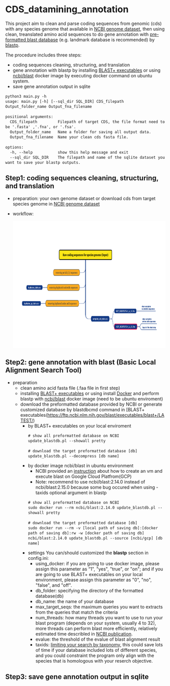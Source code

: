 # CDS_datamining_annotation
This project aim to clean and parse coding sequences from genomic (cds) with any species genome that available in [NCBI genome dataset](https://ftp.ncbi.nlm.nih.gov/genomes/), then using clean, treanslated amino acid sequences to do gene annotation with [pre-formatted blast database](https://ftp.ncbi.nlm.nih.gov/blast/db/) (e.g. landmark database is recommended) by [blastp](https://blast.ncbi.nlm.nih.gov/Blast.cgi?PAGE=Proteins).<br/>

The procedure includes three steps:
- coding sequences cleaning, structuring, and  translation
- gene annotation with blastp by installing [BLAST+ executables](https://ftp.ncbi.nlm.nih.gov/blast/executables/blast+/LATEST/) or using [ncbi/blast](https://hub.docker.com/r/ncbi/blast/tags) docker image by executing docker command on ubuntu system.
- save gene annotation output in sqlite

```
python3 main.py -h
usage: main.py [-h] [--sql_dir SQL_DIR] CDS_filepath Output_folder_name Output_fna_filename

positional arguments:
  CDS_filepath         Filepath of target CDS, the file format need to be '.fasta' ,'.fna', or '.fsa'.
  Output_folder_name   Name a folder for saving all output data.
  Output_fna_filename  Name your clean cds fasta file.

options:
  -h, --help           show this help message and exit
  --sql_dir SQL_DIR    The filepath and name of the sqlite dataset you want to save your blastp outputs.
```

## Step1: coding sequences cleaning, structuring, and  translation
- preparation: your own genome dataset or download cds from target species genome in [NCBI genome dataset](https://ftp.ncbi.nlm.nih.gov/genomes/)
- workflow:

  <img src="images/step1.png" width=800, height=400></img>


## Step2: gene annotation with blast (Basic Local Alignment Search Tool)
- preparation
  - clean amino acid fasta file (.faa file in first step)
  - installing [BLAST+ executables](https://ftp.ncbi.nlm.nih.gov/blast/executables/blast+/LATEST/) or using install [Docker](https://www.docker.com/get-started/) and perform blastp with [ncbi/blast](https://hub.docker.com/r/ncbi/blast/tags) docker image (need to be ubuntu enviroment)
  - download the preformatted database provided by NCBI or generate customized database by blastdbcmd command in [BLAST+ executables(https://ftp.ncbi.nlm.nih.gov/blast/executables/blast+/LATEST/)
     - by BLAST+ executables on your local enviroment
       ```
       # show all preformatted database on NCBI
       update_blastdb.pl --showall pretty
     
       # download the target preformatted database [db]
       update_blastdb.pl --decompress [db name]
       ```
     - by docker image ncbi/blast in ubuntu environment
       - NCBI provided an [instruction](https://github.com/ncbi/blast_plus_docs) about how to create an vm and execute blast on Google Cloud Platfrom(GCP)
       - Note: recommend to use ncbi/blast:2.14.0 instead of ncbi/blast:2.15.0 because some bug occured when using -taxids optional argument in blastp
       ```
       # show all preformatted database on NCBI
       sudo docker run --rm ncbi/blast:2.14.0 update_blastdb.pl --showall pretty
     
       # download the target preformatted database [db]
       sudo docker run --rm -v [local path of saving db]:[docker path of saving db]:rw -w [docker path of saving db] ncbi/blast:2.14.0 update_blastdb.pl --source [ncbi/gcp] [db name]
       ```
    - settings
      You can/should customized the **blastp** section in config.ini:
      - using_docker: if you are going to use docker image, please assign this parameter as “1", "yes", "true", or "on"; and if you are going to use BLAST+ executables on your local environment, please assign this parameter as "0", "no", "false", and "off".
      - db_folder: specifying the directory of the formatted database(db)
      - db_name: the name of your database
      - max_target_seqs: the maximum queries you want to extracts from the queries that match the criteria
      - num_threads: how many threads you want to use to run your blast program (depends on your system, usually 4 to 32), more threads can perform blast more efficiently, relatively estimated time describled in [NCBI publication](https://www.ncbi.nlm.nih.gov/books/NBK571452/).
      - evalue: the threshold of the evalue of blast alignment result
      - taxids: [limiting your search by taxonomy](https://www.ncbi.nlm.nih.gov/books/NBK569846/), this could save lots of time if your database included lots of different species, and you could constraint the program only align with the species that is homologous with your reserch objective.
## Step3: save gene annotation output in sqlite
